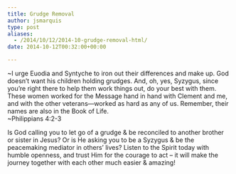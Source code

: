 ```yaml
---
title: Grudge Removal
author: jsmarquis
type: post
aliases:
  - /2014/10/12/2014-10-grudge-removal-html/
date: 2014-10-12T00:32:00+00:00

---
```

~I urge Euodia and Syntyche to iron out their differences and make up. God doesn’t want his children holding grudges. And, oh, yes, Syzygus, since you’re right there to help them work things out, do your best with them. These women worked for the Message hand in hand with Clement and me, and with the other veterans—worked as hard as any of us. Remember, their names are also in the Book of Life.  
~Philippians 4:2-3

Is God calling you to let go of a grudge & be reconciled to another brother or sister in Jesus? Or is He asking you to be a Syzygus & be the peacemaking mediator in others&#8217; lives? Listen to the Spirit today with humble openness, and trust Him for the courage to act &#8211; it will make the journey together with each other much easier & amazing!